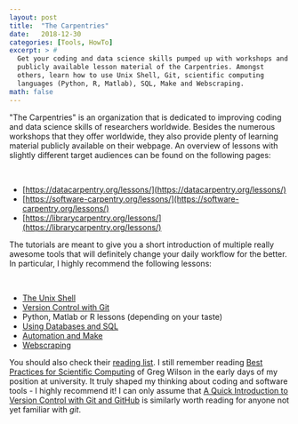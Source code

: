 ```yaml
---
layout: post
title:  "The Carpentries"
date:   2018-12-30
categories: [Tools, HowTo]
excerpt: > #
  Get your coding and data science skills pumped up with workshops and
  publicly available lesson material of the Carpentries. Amongst
  others, learn how to use Unix Shell, Git, scientific computing
  languages (Python, R, Matlab), SQL, Make and Webscraping.
math: false
---
```


"The Carpentries" is an organization that is dedicated to improving
coding and data science skills of researchers worldwide. Besides the
numerous workshops that they offer worldwide, they also provide plenty
of learning material publicly available on their webpage. An overview
of lessons with slightly different target audiences can be found on
the following pages:

<br>

- [https://datacarpentry.org/lessons/](https://datacarpentry.org/lessons/)
- [https://software-carpentry.org/lessons/](https://software-carpentry.org/lessons/)
- [https://librarycarpentry.org/lessons/](https://librarycarpentry.org/lessons/)

The tutorials are meant to give you a short introduction of multiple
really awesome tools that will definitely change your daily workflow
for the better. In particular, I highly recommend the following
lessons: 

<br>

- [The Unix Shell](http://swcarpentry.github.io/shell-novice/)
- [Version Control with Git](http://swcarpentry.github.io/git-novice)
- Python, Matlab or R lessons (depending on your taste)
- [Using Databases and SQL](http://swcarpentry.github.io/sql-novice-survey)
- [Automation and Make](http://swcarpentry.github.io/make-novice)
- [Webscraping](https://librarycarpentry.github.io/lc-webscraping/)


You should also check their [reading
list](https://software-carpentry.org/reading/). I still remember
reading [Best Practices for Scientific
Computing](https://journals.plos.org/plosbiology/article?id=10.1371/journal.pbio.1001745)
of Greg Wilson in the early days of my position at university. It
truly shaped my thinking about coding and software tools - I highly
recommend it! I can only assume that [A Quick Introduction to Version
Control with Git and
GitHub](https://journals.plos.org/ploscompbiol/article?id=10.1371/journal.pcbi.1004668)
is similarly worth reading for anyone not yet familiar with *git*.

